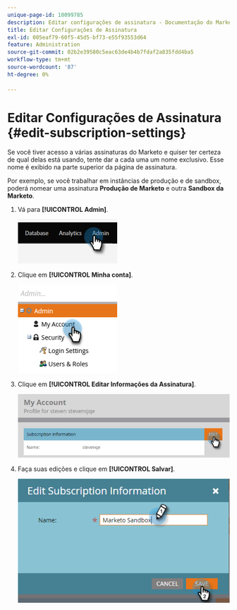 ```yaml
---
unique-page-id: 10099785
description: Editar configurações de assinatura - Documentação do Marketo - Documentação do produto
title: Editar Configurações de Assinatura
exl-id: 005eaf79-60f5-45d5-bf73-e55f93553d64
feature: Administration
source-git-commit: 02b2e39580c5eac63de4b4b7fdaf2a835fdd4ba5
workflow-type: tm+mt
source-wordcount: '87'
ht-degree: 0%

---
```


# Editar Configurações de Assinatura {#edit-subscription-settings}

Se você tiver acesso a várias assinaturas do Marketo e quiser ter certeza de qual delas está usando, tente dar a cada uma um nome exclusivo. Esse nome é exibido na parte superior da página de assinatura.

Por exemplo, se você trabalhar em instâncias de produção e de sandbox, poderá nomear uma assinatura **Produção de Marketo** e outra **Sandbox da Marketo**.

1. Vá para **[!UICONTROL Admin]**.

   ![](assets/edit-subscription-settings-1.png)

1. Clique em **[!UICONTROL Minha conta]**.

   ![](assets/edit-subscription-settings-2.png)

1. Clique em **[!UICONTROL Editar Informações da Assinatura]**.

   ![](assets/edit-subscription-settings-3.png)

1. Faça suas edições e clique em **[!UICONTROL Salvar]**.

   ![](assets/edit-subscription-settings-4.png)
